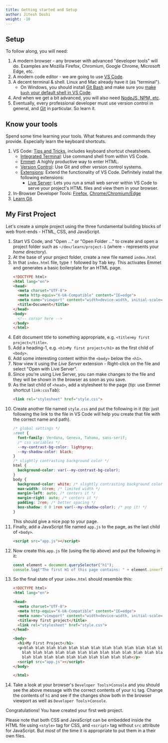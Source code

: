 ```yaml
---
title: Getting started and Setup
author: Jitesh Doshi
weight: -10
---
```


## Setup

To follow along, you will need:

1. A modern browser - any browser with advanced "developer tools" will do. Examples are Mozilla Firefox, Chromium, Google Chrome, Microsoft Edge, etc.
2. A modern code editor - we are going to use [VS Code](https://code.visualstudio.com/download).
3. A decent terminal & shell. Linux and Mac already have it (as "terminal").
   * On Windows, you should install [Git Bash](https://git-scm.com/downloads) and make sure you [make `bash` your default shell in VS Code](https://stackoverflow.com/a/50527994).
4. And when we get a bit advanced, you will also need [NodeJS, NPM, etc](https://nodejs.org/en/download/).
5. Eventually, every professional developer must use version control in general, and [Git](https://git-scm.com/) in particular. So learn it.

## Know your tools

Spend some time learning your tools. What features and commands they provide. Especially learn the keyboard shortcuts.

1. VS Code: [Tips and Tricks](https://code.visualstudio.com/docs/getstarted/tips-and-tricks), includes keyboard shortcut cheatsheets.
   * [Integrated Terminal](https://code.visualstudio.com/docs/editor/integrated-terminal): Use command shell from within VS Code.
   * [Emmet](https://code.visualstudio.com/docs/editor/emmet): A highly productive way to enter HTML.
   * [Version Control](https://code.visualstudio.com/docs/editor/versioncontrol): Use Git and other version control systems.
   * [Extensions](https://code.visualstudio.com/docs/editor/extension-marketplace): Extend the functionality of VS Code. Definitely install the following extensions:
     * [Live Server](vscode:extension/ritwickdey.LiveServer): Lets you run a small web server within VS Code to serve your project's HTML files and view them in your browser.
2. In-Browser Developer Tools: [Firefox](https://developer.mozilla.org/en-US/docs/Tools), [Chrome/Chromium/Edge](https://docs.microsoft.com/en-us/microsoft-edge/devtools-guide-chromium/)
3. [Learn Git](https://www.atlassian.com/git/tutorials/what-is-version-control).

## My First Project

Let's create a simple project using the three fundamental building blocks of web front-ends - HTML, CSS, and JavaScript.

1. Start VS Code, and "Open ..." or "Open Folder ..." to create and open a project folder such as `~/dev/learn/project-1` (where `~` represents your *home* directory).
2. At the base of your project folder, create a new file named `index.html`
3. In that `index.html` file, type <kbd>!</kbd> followed by <kbd>Tab</kbd> key. This activates Emmet and generates a basic boilerplate for an HTML page.
    ```html
    <!DOCTYPE html>
    <html lang="en">
    <head>
      <meta charset="UTF-8">
      <meta http-equiv="X-UA-Compatible" content="IE=edge">
      <meta name="viewport" content="width=device-width, initial-scale=1.0">
      <title>Document</title>
    </head>
    <body>
      <!-- cursor here -->
    </body>
    </html>
    ```
4. Edit document title to something appropriate, e.g. `<title>my first project</title>`.
5. Add a heading-1, e.g. `<h1>My first project</h1>` as the first child of `<body>`.
6. Add some interesting content within the `<body>` below the `<h1>`.
7. Now view it using the *Live Server* extension - Right-click on the file and select "Open with Live Server".
8. Since you're using Live Server, you can make changes to the file and they will be shown in the browser as soon as you save.
9.  As the last child of `<head>`, add a stylesheet to the page (tip: use Emmet shortcut `link:css`<kbd>Tab</kbd>):
    ```html
    <link rel="stylesheet" href="style.css">
    ```
10. Create another file named `style.css` and put the following in it (tip: just following the link to the file in VS Code will help you create that file with the correct name and path).  
    ```css
    /* global settings */
    :root {
      font-family: Verdana, Geneva, Tahoma, sans-serif;
      /* css variables */
      --my-contrast-bg-color: lightgray;
      --my-shadow-color: black;
    }
    /* slightly contrasting background color */
    html {
      background-color: var(--my-contrast-bg-color);
    }
    body {
      background-color: white; /* slightly contrasting background color */
      max-width: 60rem; /* limited width */
      margin-left: auto; /* centers it */
      margin-right: auto; /* centers it */
      padding: 2rem; /* better spacing */
      box-shadow: 0 0 1rem var(--my-shadow-color); /* pop it! */
    }
    ```
    This should give a nice *pop* to your page.
11. Finally, add a JavaScript file named `app.js` to the page, as the last child of `<body>`.
    ```html
    <script src="app.js"></script>
    ```
12. Now create this `app.js` file (using the tip above) and put the following in it:
    ```javascript
    const element = document.querySelector("h1");
    console.log("The first H1 of this page contains: " + element.innerText);
    ```
13. So the final state of your `index.html` should resemble this:
    ```html
    <!DOCTYPE html>
    <html lang="en">

    <head>
      <meta charset="UTF-8">
      <meta http-equiv="X-UA-Compatible" content="IE=edge">
      <meta name="viewport" content="width=device-width, initial-scale=1.0">
      <title>my first project</title>
      <link rel="stylesheet" href="style.css">
    </head>

    <body>
      <h1>My First Project</h1>
      <p>blah blah blah blah blah blah blah blah blah blah blah blah blah blah blah blah blah blah blah
        blah blah blah blah blah blah blah blah blah blah blah blah blah blah blah blah blah blah blah
        blah blah blah blah blah blah blah blah blah blah</p>
      <script src="app.js"></script>
    </body>

    </html>
    ```
14. Take a look at your browser's `Developer Tools`>`Console` and you should see the above message with the correct contents of your `h1` tag. Change the contents of `h1` and see if the changes show both in the browser viewport as well as `Developer Tools`>`Console`.

Congratulations! You have created your first web project.

Please note that both CSS and JavaScript can be embedded inside the HTML file using `<style>` tag for CSS, and `<script>` tag without `src` attribute for JavaScript. But *most* of the time it is appropriate to put them in a their own files.